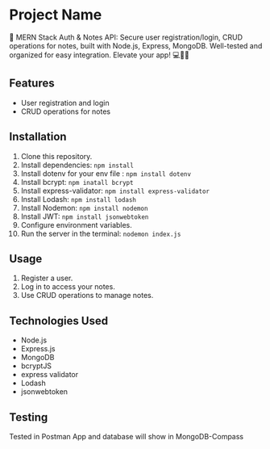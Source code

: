 # Project Name

🔐 MERN Stack Auth & Notes API: Secure user registration/login, CRUD operations for notes, built with Node.js, Express, MongoDB. Well-tested and organized for easy integration. Elevate your app! 💻📝🚀

## Features

- User registration and login
- CRUD operations for notes

## Installation

1. Clone this repository.
2. Install dependencies: `npm install`
3. Install dotenv for your env file : `npm install dotenv`
4. Install bcrypt: `npm inatall bcrypt`
5. Install express-validator: `npm install express-validator`
6. Install Lodash: `npm install lodash`
7. Install Nodemon: `npm install nodemon`
8. Install JWT: `npm install jsonwebtoken`
9. Configure environment variables.
10. Run the server in the terminal: `nodemon index.js`

## Usage

1. Register a user.
2. Log in to access your notes.
3. Use CRUD operations to manage notes.

## Technologies Used

- Node.js
- Express.js
- MongoDB
- bcryptJS
- express validator
- Lodash
- jsonwebtoken
## Testing

Tested in Postman App and database will show in MongoDB-Compass
